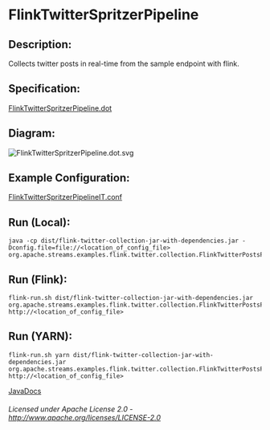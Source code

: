 FlinkTwitterSpritzerPipeline
============================

Description:
-----------------

Collects twitter posts in real-time from the sample endpoint with flink.

Specification:
-----------------

[FlinkTwitterSpritzerPipeline.dot](FlinkTwitterSpritzerPipeline.dot "FlinkTwitterSpritzerPipeline.dot" )

Diagram:
-----------------

![FlinkTwitterSpritzerPipeline.dot.svg](./FlinkTwitterSpritzerPipeline.dot.svg)

Example Configuration:
----------------------

[FlinkTwitterSpritzerPipelineIT.conf](FlinkTwitterSpritzerPipelineIT.conf "FlinkTwitterSpritzerPipelineIT.conf" )

Run (Local):
------------

    java -cp dist/flink-twitter-collection-jar-with-dependencies.jar -Dconfig.file=file://<location_of_config_file> org.apache.streams.examples.flink.twitter.collection.FlinkTwitterPostsPipeline

Run (Flink):
------------

    flink-run.sh dist/flink-twitter-collection-jar-with-dependencies.jar org.apache.streams.examples.flink.twitter.collection.FlinkTwitterPostsPipeline http://<location_of_config_file> 

Run (YARN):
-----------

    flink-run.sh yarn dist/flink-twitter-collection-jar-with-dependencies.jar org.apache.streams.examples.flink.twitter.collection.FlinkTwitterPostsPipeline http://<location_of_config_file> 

[JavaDocs](apidocs/index.html "JavaDocs")

###### Licensed under Apache License 2.0 - http://www.apache.org/licenses/LICENSE-2.0